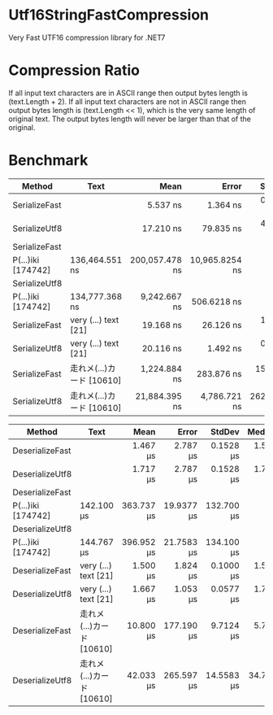 # Utf16StringFastCompression

Very Fast UTF16 compression library for .NET7

# Compression Ratio

If all input text characters are in ASCII range then output bytes length is (text.Length + 2).
If all input text characters are not in ASCII range then output bytes length is (text.Length << 1), which is the very same length of original text.
The output bytes length will never be larger than that of the original.

# Benchmark

|        Method |                 Text |           Mean |          Error |         StdDev |
|-------------- |--------------------- |---------------:|---------------:|---------------:|
| SerializeFast |                      |       5.537 ns |       1.364 ns |      0.0747 ns |
| SerializeUtf8 |                      |      17.210 ns |      79.835 ns |      4.3760 ns |
| SerializeFast | 
P(...)iki [174742] | 136,464.551 ns | 200,057.478 ns | 10,965.8254 ns |
| SerializeUtf8 | 
P(...)iki [174742] | 134,777.368 ns |   9,242.667 ns |    506.6218 ns |
| SerializeFast | very (...) text [21] |      19.168 ns |      26.126 ns |      1.4320 ns |
| SerializeUtf8 | very (...) text [21] |      20.116 ns |       1.492 ns |      0.0818 ns |
| SerializeFast |  走れメ(...)カード [10610] |   1,224.884 ns |     283.876 ns |     15.5602 ns |
| SerializeUtf8 |  走れメ(...)カード [10610] |  21,884.395 ns |   4,786.721 ns |    262.3763 ns |

|          Method |                 Text |       Mean |      Error |     StdDev |     Median |
|---------------- |--------------------- |-----------:|-----------:|-----------:|-----------:|
| DeserializeFast |                      |   1.467 μs |   2.787 μs |  0.1528 μs |   1.500 μs |
| DeserializeUtf8 |                      |   1.717 μs |   2.787 μs |  0.1528 μs |   1.750 μs |
| DeserializeFast | 
P(...)iki [174742] | 142.100 μs | 363.737 μs | 19.9377 μs | 132.700 μs |
| DeserializeUtf8 | 
P(...)iki [174742] | 144.767 μs | 396.952 μs | 21.7583 μs | 134.100 μs |
| DeserializeFast | very (...) text [21] |   1.500 μs |   1.824 μs |  0.1000 μs |   1.500 μs |
| DeserializeUtf8 | very (...) text [21] |   1.667 μs |   1.053 μs |  0.0577 μs |   1.700 μs |
| DeserializeFast |  走れメ(...)カード [10610] |  10.800 μs | 177.190 μs |  9.7124 μs |   5.700 μs |
| DeserializeUtf8 |  走れメ(...)カード [10610] |  42.033 μs | 265.597 μs | 14.5583 μs |  34.700 μs |